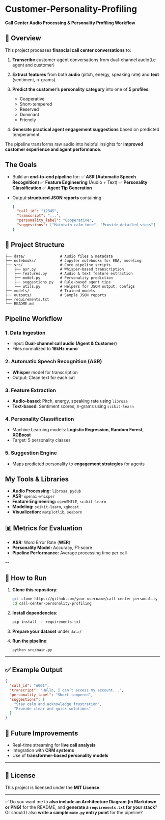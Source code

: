 # Customer-Personality-Profiling

**Call Center Audio Processing & Personality Profiling Workflow**

## **📌 Overview**

This project processes **financial call center conversations** to:

1. **Transcribe** customer-agent conversations from dual-channel audio(i.e agent and customer)
2. **Extract features** from both **audio** (pitch, energy, speaking rate) and **text** (sentiment, n-grams).
3. **Predict the customer’s personality category** into one of **5 profiles**:

   * Cooperative
   * Short-tempered
   * Reserved
   * Dominant
   * Friendly
     
4. **Generate practical agent engagement suggestions** based on predicted temperament.

The pipeline transforms raw audio into helpful insights for **improved customer experience and agent performance**.


## **The Goals**

* Build an **end-to-end pipeline** for:
  ✅ **ASR (Automatic Speech Recognition)**
  ✅ **Feature Engineering** (Audio + Text)
  ✅ **Personality Classification**
  ✅ **Agent Tip Generation**
  
* Output **structured JSON reports** containing:

  ```json
  {
    "call_id": "12345",
    "transcript": "...",
    "personality_label": "Cooperative",
    "suggestions": ["Maintain calm tone", "Provide detailed steps"]
  }
  ```

## **📂 Project Structure**

```
├── data/                # Audio files & metadata
├── notebooks/           # Jupyter notebooks for EDA, modeling
├── src/                 # Core pipeline scripts
│   ├── asr.py           # Whisper-based transcription
│   ├── features.py      # Audio & text feature extraction
│   ├── model.py         # Personality prediction
│   ├── suggestions.py   # Rule-based agent tips
│   └── utils.py         # Helpers for JSON output, configs
├── models/              # Trained models
├── outputs/             # Sample JSON reports
├── requirements.txt
└── README.md
```

## **Pipeline Workflow**

### **1. Data Ingestion**

* Input: **Dual-channel call audio (Agent & Customer)**
* Files normalized to **16kHz mono**

### **2. Automatic Speech Recognition (ASR)**

* **Whisper** model for transcription
* Output: Clean text for each call

### **3. Feature Extraction**

* **Audio-based**: Pitch, energy, speaking rate using `librosa`
* **Text-based**: Sentiment scores, n-grams using `scikit-learn`

### **4. Personality Classification**

* Machine Learning models: **Logistic Regression**, **Random Forest**, **XGBoost**
* Target: 5 personality classes

### **5. Suggestion Engine**

* Maps predicted personality to **engagement strategies** for agents



## **My Tools & Libraries**

* **Audio Processing:** `librosa`, `pydub`
* **ASR:** `openai-whisper`
* **Feature Engineering:** `openSMILE`, `scikit-learn`
* **Modeling:** `scikit-learn`, `xgboost`
* **Visualization:** `matplotlib`, `seaborn`


## **📊 Metrics for Evaluation**

* **ASR:** Word Error Rate (**WER**)
* **Personality Model:** Accuracy, F1-score
* **Pipeline Performance:** Average processing time per call

--

## **🚀 How to Run**

1. **Clone this repository**:

   ```bash
   git clone https://github.com/your-username/call-center-personality-profiling.git
   cd call-center-personality-profiling
   ```
2. **Install dependencies**:

   ```bash
   pip install -r requirements.txt
   ```
3. **Prepare your dataset** under `data/`
4. **Run the pipeline**:

   ```bash
   python src/main.py
   ```

---

## **✅ Example Output**

```json
{
  "call_id": "A001",
  "transcript": "Hello, I can’t access my account...",
  "personality_label": "Short-tempered",
  "suggestions": [
    "Stay calm and acknowledge frustration",
    "Provide clear and quick solutions"
  ]
}
```

## **📌 Future Improvements**

* Real-time streaming for **live call analysis**
* Integration with **CRM systems**
* Use of **transformer-based personality models**

---

## **📜 License**

This project is licensed under the **MIT License**.

---

✅ Do you want me to **also include an Architecture Diagram (in Markdown or PNG)** for the README, and **generate a `requirements.txt` for your stack**?
Or should I also **write a sample `main.py` entry point** for the pipeline?
